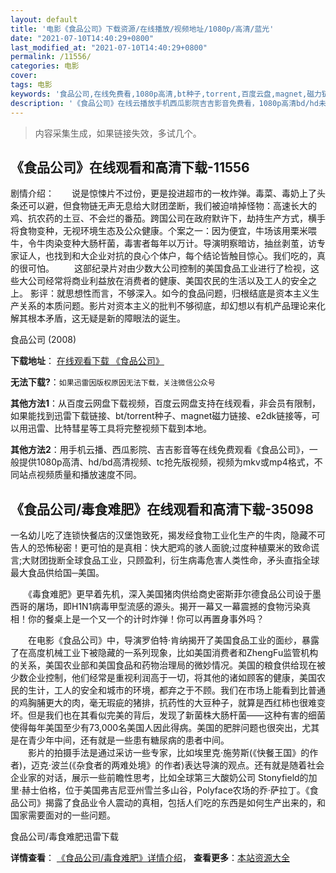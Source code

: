 ```yaml
---
layout: default
title: '电影《食品公司》下载资源/在线播放/视频地址/1080p/高清/蓝光'
date: "2021-07-10T14:40:29+0800"
last_modified_at: "2021-07-10T14:40:29+0800"
permalink: /11556/
categories: 电影
cover:
tags: 电影
keywords: '食品公司,在线免费看,1080p高清,bt种子,torrent,百度云盘,magnet,磁力链,迅雷下载资源'
description: '《食品公司》在线云播放手机西瓜影院吉吉影音免费看，1080p高清bd/hd未删减完整版和tc抢先枪版，mkv/mp4格式，附带bt/torrent种子、magnet/磁力链、百度云盘、网盘资源迅雷下载链接'
---
```


>内容采集生成，如果链接失效，多试几个。


## 《食品公司》在线观看和高清下载-11556

剧情介绍：　　说是惊悚片不过份，更是投进超市的一枚炸弹。毒菜、毒奶上了头条还可以避，但食物链无声无息给大财团垄断，我们被迫啃掉怪物：高速长大的鸡、抗农药的土豆、不会烂的番茄。跨国公司在政府默许下，劫持生产方式，横手将食物变种，无视环境生态及公众健康。个案之一：因为便宜，牛场该用栗米喂牛，令牛肉染变种大肠杆菌，毒害者每年以万计。导演明察暗访，抽丝剥茧，访专家证人，也找到和大企业对抗的良心个体户，每个结论皆触目惊心。我们吃的，真的很可怕。 　　这部纪录片对由少数大公司控制的美国食品工业进行了检视，这些大公司经常将商业利益放在消费者的健康、美国农民的生活以及工人的安全之上。 影评：就思想性而言，不够深入。如今的食品问题，归根结底是资本主义生产关系的本质问题。影片对资本主义的批判不够彻底，却幻想以有机产品理论来化解其根本矛盾，这无疑是新的障眼法的诞生。


食品公司 (2008)

**下载地址**： [在线观看下载 《食品公司》](https://www.btbtdy.me/btdy/dy7631.html) 


**无法下载?**：`如果迅雷因版权原因无法下载，关注微信公众号 `

**其他方法1**：从百度云网盘下载视频，百度云网盘支持在线观看，非会员有限制，如果能找到迅雷下载链接、bt/torrent种子、magnet磁力链接、e2dk链接等，可以用迅雷、比特彗星等工具将完整视频下载到本地。

**其他方法2**：用手机云播、西瓜影院、吉吉影音等在线免费观看《食品公司》，一般提供1080p高清、hd/bd高清视频、tc抢先版视频，视频为mkv或mp4格式，不同站点视频质量和播放速度不同。


## 《食品公司/毒食难肥》在线观看和高清下载-35098

一名幼儿吃了连锁快餐店的汉堡饱致死，揭发经食物工业化生产的牛肉，隐藏不可告人的恐怖秘密！更可怕的是真相：快大肥鸡的骇人面貌;过度种植粟米的致命谎言;大财团拢断全球食品工业，只顾盈利，衍生病毒危害人类性命，矛头直指全球最大食品供给国─美国。</p>　　《毒食难肥》更早着先机，深入美国猪肉供给商史密斯菲尔德食品公司设于墨西哥的屠场，即H1N1病毒甲型流感的源头。揭开一幕又一幕震撼的食物污染真相！你的餐桌上是一个又一个的计时炸弹！你可以再置身事外吗？</p>　　在电影《食品公司》中，导演罗伯特·肯纳揭开了美国食品工业的面纱，暴露了在高度机械工业下被隐藏的一系列现象，比如美国消费者和ZhengFu监管机构的关系，美国农业部和美国食品和药物治理局的微妙情况。美国的粮食供给现在被少数企业控制，他们经常是重视利润高于一切，将其他的诸如顾客的健康，美国农民的生计，工人的安全和城市的环境，都弃之于不顾。我们在市场上能看到比普通的鸡胸脯更大的肉，毫无瑕疵的猪排，抗药性的大豆种子，就算是西红柿也很难变坏。但是我们也在其看似完美的背后，发现了新菌株大肠杆菌——这种有害的细菌使得每年美国至少有73,000名美国人因此得病。美国的肥胖问题也很突出，尤其是在青少年中间，还有就是一些患有糖尿病的患者中间。<br />　　影片的拍摄手法是通过采访一些专家，比如埃里克&middot;施劳斯(《快餐王国》的作者)，迈克&middot;波兰(《杂食者的两难处境》的作者)表达导演的观点。还有就是随着社会企业家的对话，展示一些前瞻性思考，比如全球第三大酸奶公司 Stonyfield的加里&middot;赫士伯格，位于美国弗吉尼亚州雪兰多山谷，Polyface农场的乔·萨拉丁。《食品公司》揭露了食品业令人震动的真相，包括人们吃的东西是如何生产出来的，和国家需要面对的一些问题。</p>


食品公司/毒食难肥迅雷下载

**详情查看**： [《食品公司/毒食难肥》详情介绍](/movie/35098/)， **查看更多**：[本站资源大全](/movie/t/all/)

